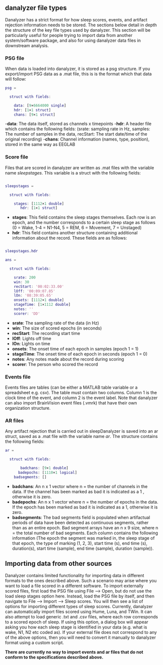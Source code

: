 ## danalyzer file types

Danalyzer has a strict format for how sleep scores, events, and artifact rejection information needs to be stored. The sections below detail in depth the structure of the key file types used by danalyzer. This section will be particularly useful for people trying to import data from another system/software package, and also for using danalyzer data files in downstream analysis.

### PSG file

When data is loaded into danalyzer, it is stored as a psg structure. If you export/import PSG data as a .mat file, this is is the format which that data will follow:

```matlab
psg = 

  struct with fields:

    data: [9×6664000 single]
    hdr: [1×1 struct]
    chans: [9×1 struct]
```

-**data**: The data itself, stored as channels x timepoints
-**hdr**: A header file which contains the following fields: (srate: sampling rate in Hz, samples: The number of samples in the data, recStart: The start date/time of the original recording)
-**chans**: Channel information (names, type, position), stored in the same way as EEGLAB

### Score file

Files that are scored in danalyzer are written as .mat files with the variable name *sleepstages*. This variable is a struct with the following fields:

```matlab

sleepstages = 

  struct with fields:

    stages: [1112×1 double]
       hdr: [1×1 struct]


```

- **stages**: This field contains the sleep stages themselves. Each row is an epoch, and the number corresponds to a certain sleep stage as follows (0 = Wake, 1-4 = N1-N4, 5 = REM, 6 = Movement, 7 = Unstaged)
- **hdr**: This field contains another structure containing additional information about the record. These fields are as follows:

```matlab

sleepstages.hdr

ans = 

  struct with fields:

  	srate: 200
  	win: 30
    recStart: '00:02:33.00'
    lOff: '00:09:07.85'
    lOn: '08:39:05.65'
    onsets: [1112×1 double]
    stageTime: [1×1112 double]
    notes: ''
    scorer: 'DD'

```

- **srate**: The sampling rate of the data (in Hz)
- **win**: The size of scored epochs (in seconds)
- **recStart**: The recording start time
- **lOff**: Lights off time
- **lOn**: Lights on time
- **onsets**: The onset time of each epoch in samples (epoch 1 = 1)
- **stageTime**: The onset time of each epoch in seconds (epoch 1 = 0)
- **notes**: Any notes made about the record during scoring
- **scorer**: The person who scored the record

### Events file

Events files are tables (can be either a MATLAB table variable or a spreadsheet e.g. csv). The table must contain two columns. Column 1 is the clock time of the event, and column 2 is the event label. Note that danalyzer can also import BrainVision event files (.vmrk) that have their own organization structure.

### AR files

Any artifact rejection that is carried out in sleepDanalyzer is saved into an ar struct, saved as a .mat file with the variable name *ar*. The structure contains the following fields:

```matlab
ar = 

  struct with fields:

       badchans: [9×1 double]
      badepochs: [1110×1 logical]
    badsegments: []
```

- **badchans**: An n x 1 vector where n = the number of channels in the data. If the channel has been marked as bad it is indicated as a 1 , otherwise it is zero.
- **badepochs**: An n x 1 vector where n = the number of epochs in the data. If the epoch has been marked as bad it is indicated as a 1, otherwise it is zero.
- **badsegments**: The bad segments field is populated when artifactual periods of data have been detected as continuous segments, rather than as an entire epoch. Bad segment arrays have an n x 9 size, where n = the total number of bad segments. Each column contains the following information (The epoch the segment was marked in, the sleep stage of that epoch, the type of marking (1, 2, 3), start time (s), end time (s), duration(s), start time (sample), end time (sample), duration (sample)).

## Importing data from other sources

Danalyzer contains limited functionality for importing data in different formats to the ones described above. Such a scenario may arise where you want to load a file scored in a different software. To import externally scored files, first load the PSG file using File --> Open, but do not use the load sleep stages option here. Instead, load the PSG file by itself, and then navigate to File --> Import --> Sleep scores. You will then see a list of options for importing different types of sleep scores. Currently, danalyzer can automatically import files scored using Hume, Luna, and TWin. It can also attempt to load generic .txt and .csv files, where each row corresponds to a scored epoch of sleep. If using this option, a dialog box will appear asking you how each sleep stage is identified in your data (e.g. what is wake, N1, N2 etc coded as). If your external file does not correspond to any of the above options, then you will need to convert it manually to danalyzer format using a custom script.

**There are currently no way to import events and ar files that do not conform to the specifications described above.**